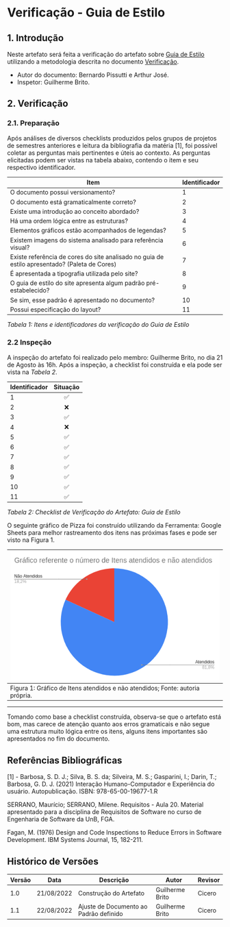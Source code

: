 # Verificação - Guia de Estilo

## 1. Introdução

Neste artefato será feita a verificação do artefato
sobre [Guia de Estilo](/analise_de_requisitos/guia_de_estilo.md) utilizando a metodologia descrita no documento
[Verificação](../verif_principal.md).

- Autor do documento: Bernardo Pissutti e Arthur José.
- Inspetor: Guilherme Brito.

## 2. Verificação

### 2.1. Preparação

Após análises de diversos checklists produzidos pelos grupos de projetos de semestres anteriores e leitura da bibliografia da matéria [1], foi possível coletar
as perguntas mais pertinentes e úteis ao contexto. As perguntas elicitadas podem ser vistas na tabela abaixo, contendo o
item e seu respectivo identificador.

| Item                                                                                          | Identificador  |
|-----------------------------------------------------------------------------------------------|----------------|
| O documento possui versionamento?                                                             | 1              |
| O documento está gramaticalmente correto?                                                     | 2              |
| Existe uma introdução ao conceito abordado?                                                   | 3              |
| Há uma ordem lógica entre as estruturas?                                                      | 4              |
| Elementos gráficos estão acompanhados de legendas?                                            | 5              |
| Existem imagens do sistema analisado para referência visual?                                  | 6              |
| Existe referência de cores do site analisado no guia de estilo apresentado? (Paleta de Cores) | 7              |
| É apresentada a tipografia utilizada pelo site?                                               | 8              |
| O guia de estilo do site apresenta algum padrão pré-estabelecido?                             | 9              |
| Se sim, esse padrão é apresentado no documento?                                               | 10             |
| Possui especificação do layout?                                                               | 11             |

_Tabela 1: Itens e identificadores da verificação do Guia de Estilo_

### 2.2 Inspeção

A inspeção do artefato foi realizado pelo membro: Guilherme Brito, no dia 21 de Agosto às 16h. Após a inspeção, a
checklist foi construída e ela pode ser vista na _Tabela 2_.

| Identificador  | Situação  |
|:---------------|:---------:|
| 1              |     ✅     |
| 2              |     ❌     |
| 3              |     ✅     |
| 4              |     ❌     |
| 5              |     ✅     |
| 6              |     ✅     |
| 7              |     ✅     |
| 8              |     ✅     |
| 9              |     ✅     |
| 10             |     ✅     |
| 11             |     ✅     |

_Tabela 2: Checklist de Verificação do Artefato: Guia de Estilo_

O seguinte gráfico de Pizza foi construído utilizando da Ferramenta: Google Sheets para melhor rastreamento dos itens
nas próximas fases e pode ser visto na Figura 1.

| ![imagemGráfico](../../_media/grafico_guiadeestilo.png)                        |
|--------------------------------------------------------------------------------|
| Figura 1: Gráfico de Itens atendidos e não atendidos; Fonte: autoria própria.  |

---

Tomando como base a checklist construída, observa-se que o artefato está bom, mas carece de atenção quanto aos erros
gramaticais e não segue uma estrutura muito lógica entre os itens, alguns itens importantes são apresentados no fim do
documento.


## Referências Bibliográficas

[1] - Barbosa, S. D. J.; Silva, B. S. da; Silveira, M. S.; Gasparini, I.; Darin, T.; Barbosa, G. D. J. (2021)
Interação Humano-Computador e Experiência do usuário. Autopublicação. ISBN: 978-65-00-19677-1.R


SERRANO, Maurício; SERRANO, Milene. Requisitos - Aula 20. Material apresentado para a disciplina de Requisitos de
Software no curso de Engenharia de Software da UnB, FGA.

Fagan, M. (1976) Design and Code Inspections to Reduce Errors in Software Development. IBM Systems Journal, 15, 182-211.


## Histórico de Versões

| Versão | Data       | Descrição                              | Autor           | Revisor |
|--------|------------|----------------------------------------|-----------------|---------|
| 1.0    | 21/08/2022 | Construção do Artefato                 | Guilherme Brito | Cicero  |
| 1.1    | 22/08/2022 | Ajuste de Documento ao Padrão definido | Guilherme Brito | Cicero  |
